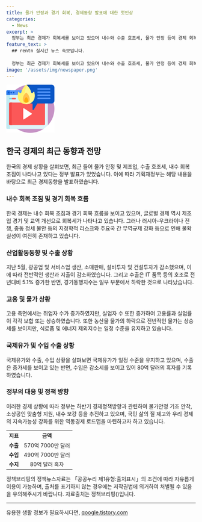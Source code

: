 ```yaml
---
title: 물가 안정과 경기 회복, 경제동향 발표에 대한 첫인상
categories:
  - News
excerpt: >
  정부는 최근 경제가 회복세를 보이고 있으며 내수와 수출 호조세, 물가 안정 등이 경제 회복을 지지하고 있다고 전했다. 그러나 국제 정세 및 무역규제 등으로 인해 불확실성이 지속되고 있음을 인정했다. 또한, 산업활동 지표에서는 생산과 지출이 감소하고, 수출 호조세와 소비자 및 기업 심리의 상승에도 불구하고 경기동행지수가 하락했으며 물가 상승이 일부 부문에서 제한되는 모습이다. 이에 대응하여 정부는 민생안정을 위한 경제정책을 강조하고, 미래 지속 가능성을 강화할 역동경제 로드맵을 추진할 계획이다.
feature_text: >
  ## rentn 실시간 뉴스 속보입니다.

  정부는 최근 경제가 회복세를 보이고 있으며 내수와 수출 호조세, 물가 안정 등이 경제 회복을 지지하고 있다고 전했다. 그러나 국제 정세 및 무역규제 등으로 인해 불확실성이 지속되고 있음을 인정했다. 또한, 산업활동 지표에서는 생산과 지출이 감소하고, 수출 호조세와 소비자 및 기업 심리의 상승에도 불구하고 경기동행지수가 하락했으며 물가 상승이 일부 부문에서 제한되는 모습이다. 이에 대응하여 정부는 민생안정을 위한 경제정책을 강조하고, 미래 지속 가능성을 강화할 역동경제 로드맵을 추진할 계획이다.
image: '/assets/img/newspaper.png'
---
```


<p><img src="/assets/img/news.png" alt="rentncar 속보" /></p>

<h2 data-ke-size="size26">한국 경제의 최근 동향과 전망</h2>

<p data-ke-size="size16">한국의 경제 상황을 살펴보면, 최근 들어 물가 안정 및 제조업, 수출 호조세, 내수 회복 조짐이 나타나고 있다는 정부 발표가 있었습니다. 이에 따라 기획재정부는 해당 내용을 바탕으로 최근 경제동향을 발표하였습니다.</p>

<h3>내수 회복 조짐 및 경기 회복 흐름</h3>

<p data-ke-size="size16">한국 경제는 내수 회복 조짐과 경기 회복 흐름을 보이고 있으며, 글로벌 경제 역시 제조업 경기 및 교역 개선으로 회복세가 나타나고 있습니다. 그러나 러시아-우크라이나 전쟁, 중동 정세 불안 등의 지정학적 리스크와 주요국 간 무역규제 강화 등으로 인해 불확실성이 여전히 존재하고 있습니다.</p>

<h3>산업활동동향 및 수출 상황</h3>

<p data-ke-size="size16">지난 5월, 광공업 및 서비스업 생산, 소매판매, 설비투자 및 건설투자가 감소했으며, 이에 따라 전반적인 생산과 지출이 감소하였습니다. 그리고 수출은 IT 품목 등의 호조로 전년대비 5.1% 증가한 반면, 경기동행지수는 일부 부문에서 하락한 것으로 나타났습니다.</p>

<h3>고용 및 물가 상황</h3>

<p data-ke-size="size16">고용 측면에서는 취업자 수가 증가하였지만, 실업자 수 또한 증가하여 고용률과 실업률이 각각 보합 또는 상승하였습니다. 또한 농산물 물가의 하락으로 전반적인 물가는 상승세를 보이지만, 식료품 및 에너지 제외지수는 일정 수준을 유지하고 있습니다.</p>

<h3>국제유가 및 수입 수출 상황</h3>

<p data-ke-size="size16">국제유가와 수출, 수입 상황을 살펴보면 국제유가가 일정 수준을 유지하고 있으며, 수출은 증가세를 보이고 있는 반면, 수입은 감소세를 보이고 있어 80억 달러의 흑자를 기록하였습니다.</p>

<h3>정부의 대응 및 정책 방향</h3>

<p data-ke-size="size16">이러한 경제 상황에 따라 정부는 하반기 경제정책방향과 관련하여 물가안정 기조 안착, 소상공인 맞춤형 지원, 내수 보강 등을 추진하고 있으며, 국민 삶의 질 제고와 우리 경제의 지속가능성 강화를 위한 역동경제 로드맵을 마련하고자 하고 있습니다.</p>

<table>
    <tr>
        <th style="text-align: center;">지표</th>
        <th style="text-align: center;">금액</th>
    </tr>
    <tr>
        <td style="text-align: center;"><b>수출</b></td>
        <td style="text-align: center;">570억 7000만 달러</td>
    </tr>
    <tr>
        <td style="text-align: center;"><b>수입</b></td>
        <td style="text-align: center;">490억 7000만 달러</td>
    </tr>
    <tr>
        <td style="text-align: center;"><b>수지</b></td>
        <td style="text-align: center;">80억 달러 흑자</td>
    </tr>
</table>

<p data-ke-size="size16">정책브리핑의 정책뉴스자료는 「공공누리 제1유형:출처표시」의 조건에 따라 자유롭게 이용이 가능하며, 출처를 표기하지 않는 경우에는 저작권법에 의거하여 처벌될 수 있음을 유의해주시기 바랍니다. 자료출처는 정책브리핑()입니다.</p>

<p><hr></p>
유용한 생활 정보가 필요하시다면, <a href="https://qoogle.tistory.com" rel="dofollow">qoogle.tistory.com</a>


